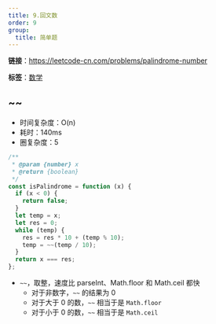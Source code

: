 ```yaml
---
title: 9.回文数
order: 9
group:
  title: 简单题
---
```


**链接**：https://leetcode-cn.com/problems/palindrome-number

**标签**：<a href="https://leetcode.com/tag/math/"><Badge>数学</Badge></a>

## ~~

- 时间复杂度：<Badge>O(n)</Badge>
- 耗时：<Badge>140ms</Badge>
- 圈复杂度：<Badge>5</Badge>

```js
/**
 * @param {number} x
 * @return {boolean}
 */
const isPalindrome = function (x) {
  if (x < 0) {
    return false;
  }
  let temp = x;
  let res = 0;
  while (temp) {
    res = res * 10 + (temp % 10);
    temp = ~~(temp / 10);
  }
  return x === res;
};
```

- `~~`，取整，速度比 parseInt、Math.floor 和 Math.ceil 都快
  - 对于非数字，`~~` 的结果为 0
  - 对于大于 0 的数，`~~` 相当于是 `Math.floor`
  - 对于小于 0 的数，`~~` 相当于是 `Math.ceil`

